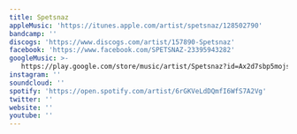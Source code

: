 ```yaml
---
title: Spetsnaz
appleMusic: 'https://itunes.apple.com/artist/spetsnaz/128502790'
bandcamp: ''
discogs: 'https://www.discogs.com/artist/157890-Spetsnaz'
facebook: 'https://www.facebook.com/SPETSNAZ-23395943282'
googleMusic: >-
   https://play.google.com/store/music/artist/Spetsnaz?id=Ax2d7sbp5mojshsjyludkwydzwq
instagram: ''
soundcloud: ''
spotify: 'https://open.spotify.com/artist/6rGKVeLdDQmfI6WfS7A2Vg'
twitter: ''
website: ''
youtube: ''
---
```

